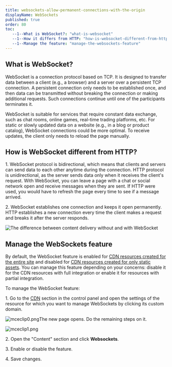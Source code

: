 ```yaml
---
title: websockets-allow-permanent-connections-with-the-origin
displayName: WebSockets
published: true
order: 80
toc:
   --1--What is WebSocket?: "what-is-websocket"
   --1--How it differs from HTTP: "how-is-websocket-different-from-http"
   --1--Manage the feature: "manage-the-websockets-feature"
---
```

  
  

What is WebSocket?
------------------

WebSocket is a connection protocol based on TCP. It is designed to transfer data between a client (e.g., a browser) and a server over a persistent TCP connection. A persistent connection only needs to be established once, and then data can be transmitted without breaking the connection or making additional requests. Such connections continue until one of the participants terminates it.

WebSocket is suitable for services that require constant data exchange, such as chat rooms, online games, real-time trading platforms, etc. For static or slowly updated data on a website (e.g., in a blog or product catalog), WebSocket connections could be more optimal. To receive updates, the client only needs to reload the page manually.

How is WebSocket different from HTTP?
-------------------------------------

1\. WebSocket protocol is bidirectional, which means that clients and servers can send data to each other anytime during the connection. HTTP protocol is unidirectional, as the server sends data only when it receives the client's request. With WebSocket, you can leave a page with a chat or social network open and receive messages when they are sent. If HTTP were used, you would have to refresh the page every time to see if a message arrived.

2\. WebSocket establishes one connection and keeps it open permanently. HTTP establishes a new connection every time the client makes a request and breaks it after the server responds.

<img src="https://assets.gcore.pro/blog/how-to-speed-up-dynamic-content-delivery-using-cdn/4.png" alt="The difference between content delivery without and with WebSocket">

Manage the WebSockets feature
-----------------------------

By default, the WebSocket feature is enabled for [CDN resources created for the entire site](https://www.gcore.com/support/articles/4410067902737/) and disabled for [CDN resources created for only static assets](https://gcore.com/support/articles/213969429/). You can manage this feature depending on your concerns: disable it for the CDN resources with full integration or enable it for resources with partial integration.

To manage the WebSocket feature:

1\. Go to the [CDN](https://cdn.gcore.com/resources/list) section in the control panel and open the settings of the resource for which you want to manage WebSockets by clicking its custom domain.

<img src="https://support.gcore.com/hc/article_attachments/13167645190929" alt="mceclip0.png">The new page opens. Do the remaining steps on it.

<img src="https://support.gcore.com/hc/article_attachments/13167716346385" alt="mceclip1.png">

2\. Open the "Content" section and click **Websockets**.

3\. Enable or disable the feature.

4\. Save changes.
